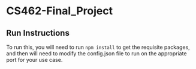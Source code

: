 # CS462-Final_Project

## Run Instructions
To run this, you will need to run `npm install` to get the requisite packages, and then will need to modify the config.json file to run on the appropriate port for your use case.
